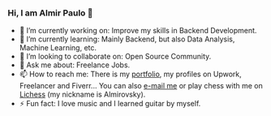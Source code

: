 ### Hi, I am Almir Paulo 👋

- 🔭 I’m currently working on: Improve my skills in Backend Development.
- 🌱 I’m currently learning: Mainly Backend, but also Data Analysis, Machine Learning, etc.
- 👯 I’m looking to collaborate on: Open Source Community.
- 💬 Ask me about: Freelance Jobs.
- 📫 How to reach me: There is my [portfolio](https://almirpaulo.github.io/), my profiles on Upwork, Freelancer and Fiverr... You can also [e-mail me](mailto:ap.freelas@gmail.com) or play chess with me on [Lichess](https://lichess.org/) (my nickname is Almirovsky).   
- ⚡ Fun fact: I love music and I learned guitar by myself. 

<!-- - 🤔 I’m looking for help with: -->

